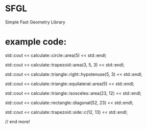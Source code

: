 # SFGL
Simple Fast Geometry Library

# example code:

std::cout << calculate::circle::area(5) << std::endl;

std::cout << calculate::trapezoid::area(3, 5, 3) << std::endl;

std::cout << calculate::triangle::right::hypotenuse(5, 3) << std::endl;

std::cout << calculate::triangle::equilateral::area(5) << std::endl;

std::cout << calculate::triangle::isosceles::area(23, 12) << std::endl;

std::cout << calculate::rectangle::diagonal(52, 23) << std::endl;

std::cout << calculate::trapezoid::side::c(12, 13) << std::endl;

// end more!
